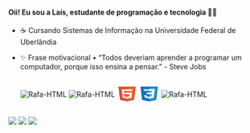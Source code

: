 #### Oii! Eu sou a Laís, estudante de programação e tecnologia 👋🌸

- ☕ Cursando Sistemas de Informação na Universidade Federal de Uberlândia
- ✨ Frase motivacional • “Todos deveriam aprender a programar um computador, porque isso ensina a pensar.” - Steve Jobs



  <div style="display: inline_block"><br>
  <img align="center" alt="Rafa-HTML" height="30" width="40" src="https://img.icons8.com/?size=100&id=UFF3hmipmJ2V&format=png&color=000000">
  <img align="center" alt="Rafa-HTML" height="30" width="40" src="https://img.icons8.com/?size=100&id=38561&format=png&color=000000">
  <img align="center" alt="Rafa-HTML" height="30" width="40" src="https://raw.githubusercontent.com/devicons/devicon/master/icons/html5/html5-original.svg">
  <img align="center" alt="Rafa-CSS" height="30" width="40" src="https://raw.githubusercontent.com/devicons/devicon/master/icons/css3/css3-original.svg">
  <img align="center" alt="Rafa-HTML" height="30" width="40" src="https://cdn.jsdelivr.net/gh/devicons/devicon/icons/c/c-original.svg" />
          
  
            
          
</div>

##
 
<div> 
  <a href="https://www.instagram.com/lais_silva.o/?next=%2F" target="_blank"><img src="https://img.shields.io/badge/-Instagram-%23E4405F?style=for-the-badge&logo=instagram&logoColor=white" target="_blank"></a>  
  <a href = "mailto:contatolais84513@gmail.com"><img src="https://img.shields.io/badge/-Gmail-%23333?style=for-the-badge&logo=gmail&logoColor=white" target="_blank"></a>
  <a href="https://www.linkedin.com/in/la%C3%ADs-silva-oliveira-046586274/" target="_blank"><img src="https://img.shields.io/badge/-LinkedIn-%230077B5?style=for-the-badge&logo=linkedin&logoColor=white" target="_blank"></a> 
  
</div>
